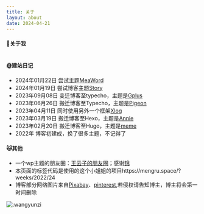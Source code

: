 ```yaml
---
title: 关于
layout: about
date: 2024-04-21
---
```

#### 🙈关于我

<div id="test">
<style>
#test {
    width: auto;
    height: auto;
    overflow: hidden !important; 
}
#my-tags mark {
    position: initial!important;
}
</style>

<script src="https://blog.wangyunzi.com/json/tags-wall.js"></script>
<script>
        Tags({
          style: {
            fn: Style1,
            title: '王云子',
            animation: 1,
            scale: 1,
            randomScoreIfNoSetting: 5 // 如果是1，则如果未设置标签大小那么随机设置一个大小；否则使用默认大小5
          },
          text: `
          社恐玩家/1/性格/
          拒绝出风头/1/性格
          宅到极致/1/性格
          简单普通/1/性格
          爱自由/1/性格
          神经质/1/性格
          没有音乐活不了/1/性格/https://open.spotify.com/playlist/66RQ2F6iCvQbOGW66VaEYk?si=dcb7d51b17d04cc1
          听歌/1/爱好
          发呆/1/爱好/
          记录各类博客主题/1/爱好
          骑车兜风/1/爱好
          为我的博客安一个家/1/爱好/https://index.wangyunzi.com
          没事瞎折腾/1/生活/
          无辣不欢/1/美食
          辣椒才是灵魂/1/美食
          土豆才是世界上最美味的/1/美食
          学生党/1/身份
          地道贵州人/1/籍贯
          自由且独立/1/未来
  `,
  rootDOM: document.getElementById('test')
})
</script>
</div>


#### 🌞建站日记
- 2024年01月22日  尝试主题[MeaWord](https://www.bawge.com/archives/63.html)
- 2024年01月19日  尝试博客主题[Story](https://github.com/txperl/Story-for-Typecho)
- 2023年09月08日  变迁博客至typecho，主题是[Gplus](https://muxer.cn/theme/typecho-theme-gplus.html)
- 2023年06月26日 搬迁博客至Typecho，主题是[Pigeon](https://novcu.com/post/typecho-notes/)
- 2023年04月11日 同时使用另外一个框架[Xlog](https://xlog.app)
- 2023年03月19日 搬迁博客至Hexo，主题是[Annie](https://github.com/Sariay/hexo-theme-Annie)
- 2023年02月20日 搬迁博客至Hugo，主题是[meme](https://github.com/reuixiy/hugo-theme-meme)
- 2022年 博客初建成，换了很多主题，不记得了

#### 🐱其他
- 一个wp主题的朋友圈：[王云子的朋友圈](https://wangyunzi.staticfile.run/)；感谢[锦](https://kam.space/)
- 本页面的标签代码是使用的这个小姐姐的项目https://mengru.space/?weeks/2022/24
- 博客部分网络图片来自[Pixabay](https://pixabay.com/zh/)、[pinterest](https://www.pinterest.com/),若侵权请告知博主，博主将会第一时间删除

![:wangyunzi](https://count.getloli.com/get/@wangyunzi?theme=asoul)

